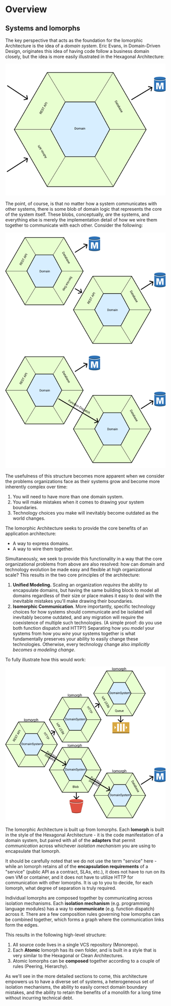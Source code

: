 # Overview

## Systems and Iomorphs

The key perspective that acts as the foundation for the Iomorphic Architecture is the idea of a _domain system_.  Eric Evans, in Domain-Driven Design, originates this idea of having code follow a business domain closely, but the idea is more easily illustrated in the Hexagonal Architecture:

![](../.gitbook/assets/hexarch.png)

The point, of course, is that no matter how a system communicates with other systems, there is some blob of domain logic that represents the core of the system itself.  These blobs, conceptually, _are_ the systems, and everything else is merely the implementation detail of how we wire them together to communicate with each other.  Consider the following:

![](../.gitbook/assets/comparison.png)

The usefulness of this structure becomes more apparent when we consider the problems organizations face as their systems grow and become more inherently complex over time:

1. You will need to have more than one domain system.
2. You will make mistakes when it comes to drawing your system boundaries.
3. Technology choices you make will inevitably become outdated as the world changes.

The Iomorphic Architecture seeks to provide the core benefits of an application architecture: 

* A way to express domains.
* A way to wire them together.

Simultaneously, we seek to provide this functionality in a way that the core organizational problems from above are also resolved: how can domain and technology evolution be made easy and flexible at high organizational scale?  This results in the two core principles of the architecture:

1. **Unified Modeling.**  Scaling an organization _requires_ the ability to encapsulate domains, but having the same building block to model all domains regardless of their size or place makes it easy to deal with the inevitable mistakes you'll make drawing their boundaries.
2. **Isomorphic Communication**.  More importantly, specific technology choices for how systems should communicate and be isolated will inevitably become outdated, and any migration will require the coexistence of multiple such technologies.  \(A simple proof: do you use both function dispatch and HTTP?\)  Separating how you _model_ your systems from how you _wire_ your systems together is what fundamentally preserves your ability to easily change these technologies.  Otherwise, every technology change also _implicitly becomes a modeling change_.

To fully illustrate how this would work:

![](../.gitbook/assets/iomorphic.png)

The Iomorphic Architecture is built up from Iomorphs.  Each **Iomorph** is built in the style of the Hexagonal Architecture - it is the code manifestation of a domain system, but paired with all of the **adapters** that permit _communication_ across whichever _isolation mechanism_ you are using to encapsulate that Iomorph.

It should be carefully noted that we do not use the term "service" here - while an Iomorph retains all of the **encapsulation requirements** of a "service" \(public API as a contract, SLAs, etc.\), it does not have to run on its own VM or container, and it does not have to utilize HTTP for communication with other Iomorphs.  It is up to you to decide, for each Iomorph, what degree of separation is truly required.

Individual Iomorphs are composed together by communicating across isolation mechanisms.  Each **isolation mechanism** \(e.g. programming language modules\) has a way to **communicate** \(e.g. function dispatch\) across it.  There are a few composition rules governing how Iomorphs can be combined together, which forms a graph where the communication links form the edges.

This results in the following high-level structure:

1. All source code lives in a single VCS repository \(Monorepo\).
2. Each **Atomic** Iomorph has its own folder, and is built in a style that is very similar to the Hexagonal or Clean Architectures.
3. Atomic Iomorphs can be **composed** together according to a couple of rules \(Peering, Hierarchy\).

As we'll see in the more detailed sections to come, this architecture empowers us to have a diverse set of systems, a heterogeneous set of isolation mechanisms, the ability to easily correct domain boundary mistakes, and the ability to retain the benefits of a monolith for a long time without incurring technical debt.

